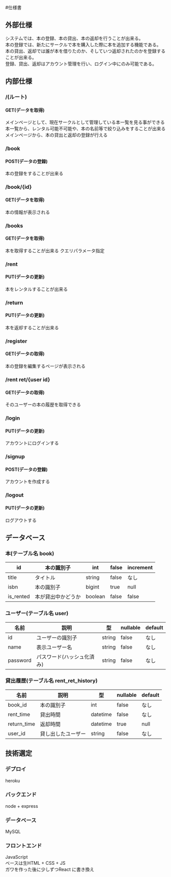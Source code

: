 #仕様書

## 外部仕様
システムでは、本の登録、本の貸出、本の返却を行うことが出来る。<br>
本の登録では、新たにサークルで本を購入した際に本を追加する機能である。<br>
本の貸出、返却では誰が本を借りたのか、そしていつ返却されたのかを登録することが出来る。<br>
登録、貸出、返却はアカウント管理を行い、ログイン中にのみ可能である。

## 内部仕様

### /(ルート)
#### GET(データを取得)
メインページとして、現在サークルとして管理している本一覧を見る事ができる<br>
本一覧から、レンタル可能不可能や、本の名前等で絞り込みをすることが出来るメインページから、本の貸出と返却の登録が行える

### /book
#### POST(データの登録)
本の登録をすることが出来る

### /book/{id}
#### GET(データを取得)
本の情報が表示される

### /books
#### GET(データを取得)
本を取得することが出来る クエリパラメータ指定

### /rent
#### PUT(データの更新)
本をレンタルすることが出来る

### /return
#### PUT(データの更新)
本を返却することが出来る

### /register
#### GET(データの取得)
本の登録を編集するページが表示される
### /rent ret/{user id}
#### GET(データの取得)
そのユーザーの本の履歴を取得できる

### /login
#### PUT(データの更新)
アカウントにログインする

### /signup
#### POST(データの登録)
アカウントを作成する

### /logout
#### PUT(データの更新)
ログアウトする

## データベース
### 本(テーブル名 book)

|id|本の識別子|int|false|increment|
|--|--|--|--|--|
|title|タイトル|string|false|なし|
|isbn|本の識別子|bigint|true|null|
|is\_rented|本が貸出中かどうか|boolean|false|false|


### ユーザー(テーブル名 user)
|名前|説明|型|nullable|default|
|--|--|--|--|--|
|id|ユーザーの識別子|string|false|なし|
|name|表示ユーザー名|string|false|なし|
|password|パスワード(ハッシュ化済み)|string|false|なし|

### 貸出履歴(テーブル名 rent\_ret\_history)
|名前|説明|型|nullable|default|
|--|--|--|--|--|
|book\_id|本の識別子|int|false|なし|
|rent\_time|貸出時間|datetime|false|なし|
|return\_time|返却時間|datetime|true|null|
|user\_id|貸し出したユーザー|string|false|なし|


## 技術選定
### デプロイ
heroku

### バックエンド
node + express

### データベース
MySQL

### フロントエンド
JavaScript<br>
ベースは生HTML + CSS + JS<br>
ガワを作った後に少しずつReact に書き換え

